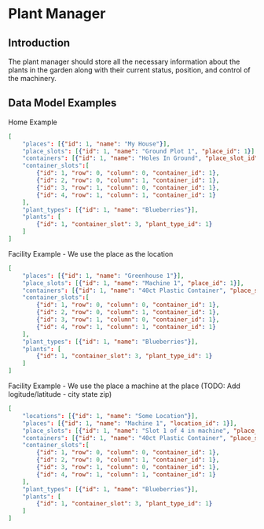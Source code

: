 Plant Manager
=========================

## Introduction
The plant manager should store all the necessary information about the plants in the garden along with their current status, position, and control of the machinery.

## Data Model Examples
Home Example
```json
[
    "places": [{"id": 1, "name": "My House"}],
    "place_slots": [{"id": 1, "name": "Ground Plot 1", "place_id": 1}],
    "containers": [{"id": 1, "name": "Holes In Ground", "place_slot_id": 1}],
    "container_slots":[
        {"id": 1, "row": 0, "column": 0, "container_id": 1},
        {"id": 2, "row": 0, "column": 1, "container_id": 1},
        {"id": 3, "row": 1, "column": 0, "container_id": 1},
        {"id": 4, "row": 1, "column": 1, "container_id": 1}
    ],
    "plant_types": [{"id": 1, "name": "Blueberries"}],
    "plants": [
        {"id": 1, "container_slot": 3, "plant_type_id": 1}
    ]
] 
```

Facility Example - We use the place as the location
```json
[
    "places": [{"id": 1, "name": "Greenhouse 1"}],
    "place_slots": [{"id": 1, "name": "Machine 1", "place_id": 1}],
    "containers": [{"id": 1, "name": "40ct Plastic Container", "place_slot_id": 2}],
    "container_slots":[
        {"id": 1, "row": 0, "column": 0, "container_id": 1},
        {"id": 2, "row": 0, "column": 1, "container_id": 1},
        {"id": 3, "row": 1, "column": 0, "container_id": 1},
        {"id": 4, "row": 1, "column": 1, "container_id": 1}
    ],
    "plant_types": [{"id": 1, "name": "Blueberries"}],
    "plants": [
        {"id": 1, "container_slot": 3, "plant_type_id": 1}
    ]
] 
```

Facility Example - We use the place a machine at the place (TODO: Add logitude/latitude - city state zip)
```json
[
    "locations": [{"id": 1, "name": "Some Location"}],
    "places": [{"id": 1, "name": "Machine 1", "location_id": 1}],
    "place_slots": [{"id": 1, "name": "Slot 1 of 4 in machine", "place_id": 1}],
    "containers": [{"id": 1, "name": "40ct Plastic Container", "place_slot_id": 2}],
    "container_slots":[
        {"id": 1, "row": 0, "column": 0, "container_id": 1},
        {"id": 2, "row": 0, "column": 1, "container_id": 1},
        {"id": 3, "row": 1, "column": 0, "container_id": 1},
        {"id": 4, "row": 1, "column": 1, "container_id": 1}
    ],
    "plant_types": [{"id": 1, "name": "Blueberries"}],
    "plants": [
        {"id": 1, "container_slot": 3, "plant_type_id": 1}
    ]
] 
```
